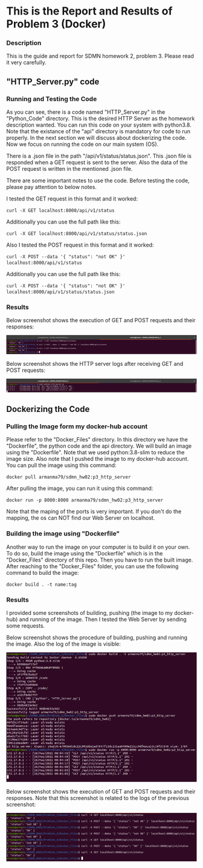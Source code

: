 # This is the Report and Results of Problem 3 (Docker)

### Description
This is the guide and report for SDMN homework 2, problem 3. Please read it very carefully.

## "HTTP_Server.py" code
### Running and Testing the Code
As you can see, there is a code named "HTTP_Server.py" in the "Python_Code" directory. This is the desired HTTP Server as the homework description wanted. You can run this code on your system with python3.8. Note that the existance of the "api" directory is mandatory for code to run properly. In the next section we will discuss about dockerizing the code. Now we focus on running the code on our main system (OS).

There is a .json file in the path "/api/v1/status/status.json". This .json file is responded when a GET request is sent to the server. Also the data of the POST request is written in the mentioned .json file. 

There are some important notes to use the code. Before testing the code, please pay attention to below notes.

I tested the GET request in this format and it worked:

	curl -X GET localhost:8000/api/v1/status
    
Additionally you can use the full path like this:

	curl -X GET localhost:8000/api/v1/status/status.json

Also I tested the POST request in this format and it worked:

	curl -X POST --data '{ "status": "not OK" }' localhost:8000/api/v1/status
    
Additionally you can use the full path like this:

	curl -X POST --data '{ "status": "not OK" }' localhost:8000/api/v1/status/status.json
    
### Results

Below screenshot shows the execution of GET and POST requests and their responses:

![alt text](https://github.com/arman-maghsoudnia/SDMN_HW02/blob/main/Problem_3/Results/01.png?raw=true)


Below screenshot shows the HTTP server logs after receiving GET and POST requests:

![alt text](https://github.com/arman-maghsoudnia/SDMN_HW02/blob/main/Problem_3/Results/02.png?raw=true)


## Dockerizing the Code

### Pulling the Image form my docker-hub account 

Please refer to the "Docker_Files" directory. In this directory we have the "Dockerfile", the python code and the api directory. We will build an image using the "Dockerfile". Note that we used python:3.8-slim to reduce the image size. Also note that I pushed the image to my docker-hub account. You can pull the image using this command:

	docker pull armanma79/sdmn_hw02:p3_http_server
	
After pulling the image, you can run it using this command:

	docker run -p 8000:8000 armanma79/sdmn_hw02:p3_http_server

Note that the maping of the ports is very important. If you don't do the mapping, the os can NOT find our Web Server on localhost. 

### Building the image using "Dockerfile" 

Another way to run the image on your computer is to build it on your own. To do so, build the image using the "Dockerfile" which is in the "Docker_Files" directory of this repo. Then you have to run the built image. After reaching to the "Docker_Files" folder, you can use the following command to build the image:

	docker build . -t name:tag

### Results

I provided some screenshots of building, pushing (the image to my docker-hub) and running of the image. Then I tested the Web Server by sending some requests.

Below screenshot shows the procedure of building, pushing and running the image. Also the log of the image is visible:

![alt text](https://github.com/arman-maghsoudnia/SDMN_HW02/blob/main/Problem_3/Results/04.png?raw=true)

Below screenshot shows the execution of GET and POST requests and their responses. Note that this screenshot is related to the logs of the previous screenshot:

![alt text](https://github.com/arman-maghsoudnia/SDMN_HW02/blob/main/Problem_3/Results/03.png?raw=true)


